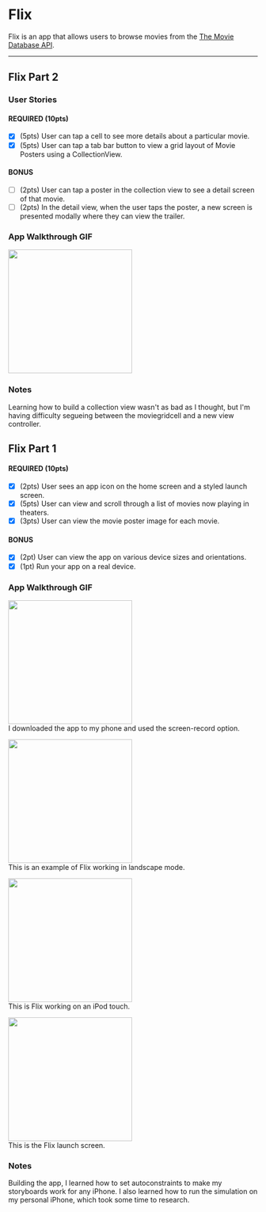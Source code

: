# Flix

Flix is an app that allows users to browse movies from the [The Movie Database API](http://docs.themoviedb.apiary.io/#).

---
## Flix Part 2

### User Stories

#### REQUIRED (10pts)
- [x] (5pts) User can tap a cell to see more details about a particular movie.
- [x] (5pts) User can tap a tab bar button to view a grid layout of Movie Posters using a CollectionView.

#### BONUS
- [ ] (2pts) User can tap a poster in the collection view to see a detail screen of that movie.
- [ ] (2pts) In the detail view, when the user taps the poster, a new screen is presented modally where they can view the trailer.

### App Walkthrough GIF

<img src="https://media.giphy.com/media/2oBY3wKa0wPjXUfswk/giphy.gif" width=250><br>

### Notes
Learning how to build a collection view wasn't as bad as I thought, but I'm having difficulty segueing between the moviegridcell and a new view controller.

## Flix Part 1

#### REQUIRED (10pts)
- [x] (2pts) User sees an app icon on the home screen and a styled launch screen.
- [x] (5pts) User can view and scroll through a list of movies now playing in theaters.
- [x] (3pts) User can view the movie poster image for each movie.

#### BONUS
- [x] (2pt) User can view the app on various device sizes and orientations.
- [x] (1pt) Run your app on a real device.

### App Walkthrough GIF

<img src="https://media.giphy.com/media/Q2p3lpISBsSiR11toP/giphy.gif" width=250><br>
I downloaded the app to my phone and used the screen-record option.

<img src="https://media.giphy.com/media/kv47vfoaaOL3R4jtiI/giphy.gif" width=250><br>
This is an example of Flix working in landscape mode.

<img src="https://media.giphy.com/media/HKZAFjiDi3eavrariG/giphy.gif" width=250><br>
This is Flix working on an iPod touch.

<img src="https://media.giphy.com/media/hFaY6figDEFvDGUidN/giphy.gif" width=250><br>
This is the Flix launch screen.

### Notes
Building the app, I learned how to set autoconstraints to make my storyboards work for any iPhone. I also learned how to run the simulation on my personal iPhone, which took some time to research. 
